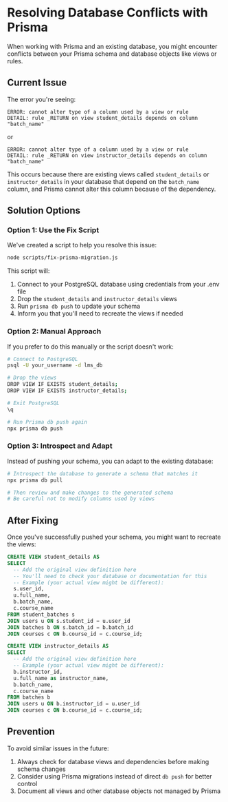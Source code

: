 
# Resolving Database Conflicts with Prisma

When working with Prisma and an existing database, you might encounter conflicts between your Prisma schema and database objects like views or rules.

## Current Issue

The error you're seeing:
```
ERROR: cannot alter type of a column used by a view or rule
DETAIL: rule _RETURN on view student_details depends on column "batch_name"
```

or

```
ERROR: cannot alter type of a column used by a view or rule
DETAIL: rule _RETURN on view instructor_details depends on column "batch_name"
```

This occurs because there are existing views called `student_details` or `instructor_details` in your database that depend on the `batch_name` column, and Prisma cannot alter this column because of the dependency.

## Solution Options

### Option 1: Use the Fix Script

We've created a script to help you resolve this issue:

```bash
node scripts/fix-prisma-migration.js
```

This script will:
1. Connect to your PostgreSQL database using credentials from your .env file
2. Drop the `student_details` and `instructor_details` views
3. Run `prisma db push` to update your schema
4. Inform you that you'll need to recreate the views if needed

### Option 2: Manual Approach

If you prefer to do this manually or the script doesn't work:

```bash
# Connect to PostgreSQL
psql -U your_username -d lms_db

# Drop the views
DROP VIEW IF EXISTS student_details;
DROP VIEW IF EXISTS instructor_details;

# Exit PostgreSQL
\q

# Run Prisma db push again
npx prisma db push
```

### Option 3: Introspect and Adapt

Instead of pushing your schema, you can adapt to the existing database:

```bash
# Introspect the database to generate a schema that matches it
npx prisma db pull

# Then review and make changes to the generated schema
# Be careful not to modify columns used by views
```

## After Fixing

Once you've successfully pushed your schema, you might want to recreate the views:

```sql
CREATE VIEW student_details AS
SELECT 
  -- Add the original view definition here
  -- You'll need to check your database or documentation for this
  -- Example (your actual view might be different):
  s.user_id, 
  u.full_name, 
  b.batch_name,
  c.course_name
FROM student_batches s
JOIN users u ON s.student_id = u.user_id
JOIN batches b ON s.batch_id = b.batch_id
JOIN courses c ON b.course_id = c.course_id;

CREATE VIEW instructor_details AS
SELECT 
  -- Add the original view definition here
  -- Example (your actual view might be different):
  b.instructor_id,
  u.full_name as instructor_name,
  b.batch_name,
  c.course_name
FROM batches b
JOIN users u ON b.instructor_id = u.user_id
JOIN courses c ON b.course_id = c.course_id;
```

## Prevention

To avoid similar issues in the future:
1. Always check for database views and dependencies before making schema changes
2. Consider using Prisma migrations instead of direct `db push` for better control
3. Document all views and other database objects not managed by Prisma
